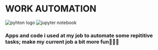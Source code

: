 # WORK AUTOMATION
![pyhton logo](https://www.python.org/static/community_logos/python-logo-generic.svg)
![jupyter notebook](https://upload.wikimedia.org/wikipedia/commons/thumb/3/38/Jupyter_logo.svg/207px-Jupyter_logo.svg.png)

### Apps and code i used at my job to automate some repititive tasks; make my current job a bit more fun🧙😉😎

